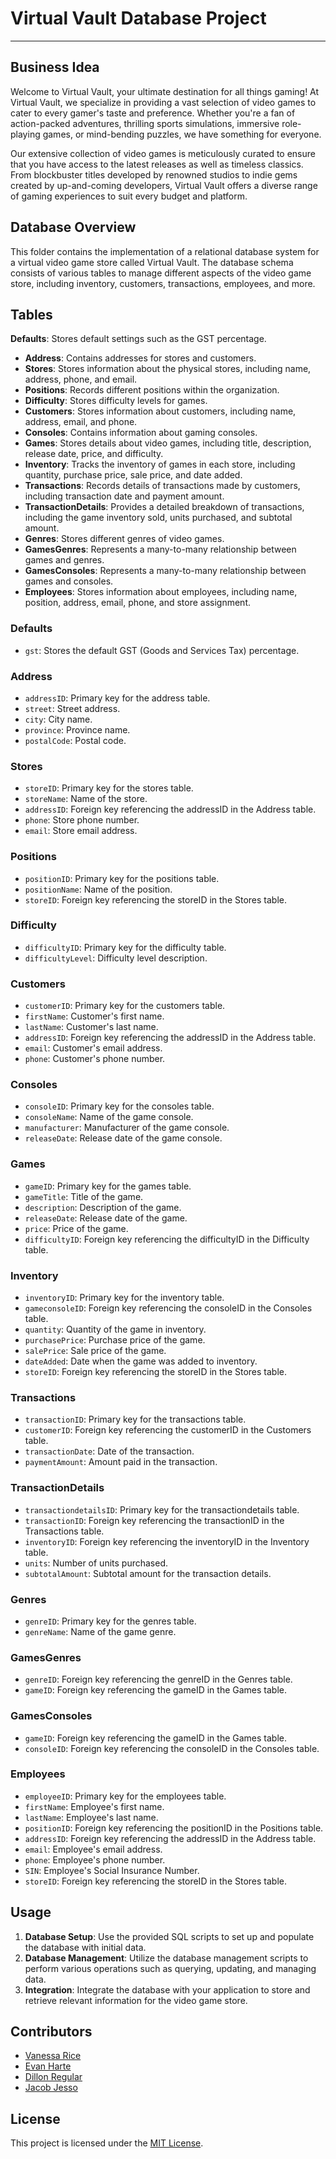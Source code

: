 # Virtual Vault Database Project
---

## Business Idea

Welcome to Virtual Vault, your ultimate destination for all things gaming! At Virtual Vault, we specialize in providing a vast selection of video games to cater to every gamer's taste and preference. Whether you're a fan of action-packed adventures, thrilling sports simulations, immersive role-playing games, or mind-bending puzzles, we have something for everyone.

Our extensive collection of video games is meticulously curated to ensure that you have access to the latest releases as well as timeless classics. From blockbuster titles developed by renowned studios to indie gems created by up-and-coming developers, Virtual Vault offers a diverse range of gaming experiences to suit every budget and platform.

## Database Overview

This folder contains the implementation of a relational database system for a virtual video game store called Virtual Vault. The database schema consists of various tables to manage different aspects of the video game store, including inventory, customers, transactions, employees, and more.

## Tables
**Defaults**: Stores default settings such as the GST percentage.
- **Address**: Contains addresses for stores and customers.
- **Stores**: Stores information about the physical stores, including name, address, phone, and email.
- **Positions**: Records different positions within the organization.
- **Difficulty**: Stores difficulty levels for games.
- **Customers**: Stores information about customers, including name, address, email, and phone.
- **Consoles**: Contains information about gaming consoles.
- **Games**: Stores details about video games, including title, description, release date, price, and difficulty.
- **Inventory**: Tracks the inventory of games in each store, including quantity, purchase price, sale price, and date added.
- **Transactions**: Records details of transactions made by customers, including transaction date and payment amount.
- **TransactionDetails**: Provides a detailed breakdown of transactions, including the game inventory sold, units purchased, and subtotal amount.
- **Genres**: Stores different genres of video games.
- **GamesGenres**: Represents a many-to-many relationship between games and genres.
- **GamesConsoles**: Represents a many-to-many relationship between games and consoles.
- **Employees**: Stores information about employees, including name, position, address, email, phone, and store assignment.
### Defaults
- `gst`: Stores the default GST (Goods and Services Tax) percentage.

### Address
- `addressID`: Primary key for the address table.
- `street`: Street address.
- `city`: City name.
- `province`: Province name.
- `postalCode`: Postal code.

### Stores
- `storeID`: Primary key for the stores table.
- `storeName`: Name of the store.
- `addressID`: Foreign key referencing the addressID in the Address table.
- `phone`: Store phone number.
- `email`: Store email address.

### Positions
- `positionID`: Primary key for the positions table.
- `positionName`: Name of the position.
- `storeID`: Foreign key referencing the storeID in the Stores table.

### Difficulty
- `difficultyID`: Primary key for the difficulty table.
- `difficultyLevel`: Difficulty level description.

### Customers
- `customerID`: Primary key for the customers table.
- `firstName`: Customer's first name.
- `lastName`: Customer's last name.
- `addressID`: Foreign key referencing the addressID in the Address table.
- `email`: Customer's email address.
- `phone`: Customer's phone number.

### Consoles
- `consoleID`: Primary key for the consoles table.
- `consoleName`: Name of the game console.
- `manufacturer`: Manufacturer of the game console.
- `releaseDate`: Release date of the game console.

### Games
- `gameID`: Primary key for the games table.
- `gameTitle`: Title of the game.
- `description`: Description of the game.
- `releaseDate`: Release date of the game.
- `price`: Price of the game.
- `difficultyID`: Foreign key referencing the difficultyID in the Difficulty table.

### Inventory
- `inventoryID`: Primary key for the inventory table.
- `gameconsoleID`: Foreign key referencing the consoleID in the Consoles table.
- `quantity`: Quantity of the game in inventory.
- `purchasePrice`: Purchase price of the game.
- `salePrice`: Sale price of the game.
- `dateAdded`: Date when the game was added to inventory.
- `storeID`: Foreign key referencing the storeID in the Stores table.

### Transactions
- `transactionID`: Primary key for the transactions table.
- `customerID`: Foreign key referencing the customerID in the Customers table.
- `transactionDate`: Date of the transaction.
- `paymentAmount`: Amount paid in the transaction.

### TransactionDetails
- `transactiondetailsID`: Primary key for the transactiondetails table.
- `transactionID`: Foreign key referencing the transactionID in the Transactions table.
- `inventoryID`: Foreign key referencing the inventoryID in the Inventory table.
- `units`: Number of units purchased.
- `subtotalAmount`: Subtotal amount for the transaction details.

### Genres
- `genreID`: Primary key for the genres table.
- `genreName`: Name of the game genre.

### GamesGenres
- `genreID`: Foreign key referencing the genreID in the Genres table.
- `gameID`: Foreign key referencing the gameID in the Games table.

### GamesConsoles
- `gameID`: Foreign key referencing the gameID in the Games table.
- `consoleID`: Foreign key referencing the consoleID in the Consoles table.

### Employees
- `employeeID`: Primary key for the employees table.
- `firstName`: Employee's first name.
- `lastName`: Employee's last name.
- `positionID`: Foreign key referencing the positionID in the Positions table.
- `addressID`: Foreign key referencing the addressID in the Address table.
- `email`: Employee's email address.
- `phone`: Employee's phone number.
- `SIN`: Employee's Social Insurance Number.
- `storeID`: Foreign key referencing the storeID in the Stores table.

## Usage

1. **Database Setup**: Use the provided SQL scripts to set up and populate the database with initial data.
2. **Database Management**: Utilize the database management scripts to perform various operations such as querying, updating, and managing data.
3. **Integration**: Integrate the database with your application to store and retrieve relevant information for the video game store.

## Contributors

- [Vanessa Rice](https://github.com/infuriated-mink)
- [Evan Harte](https://github.com/evanharte)
- [Dillon Regular](https://github.com/vapidsoup)
- [Jacob Jesso](https://github.com/JeeecobTheAlien)

## License

This project is licensed under the [MIT License](LICENSE).

